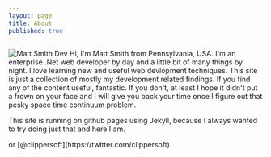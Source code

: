 ```yaml
---
layout: page
title: About
published: true
---
```



![Matt Smith Dev](https://avatars0.githubusercontent.com/u/9366487?v=3&s=96) Hi, I'm Matt Smith from Pennsylvania, USA. I'm an enterprise .Net web developer by day and a little bit of many things by night. I love learning new and useful web devlopment techniques. This site is just a collection of mostly my development related findings. If you find any of the content useful, fantastic. If you don't, at least I hope it didn't put a frown on your face and I will give you back your time once I figure out that pesky space time continuum problem.

This site is running on github pages using Jekyll, because I always wanted to try doing just that and here I am. 

<script type="text/javascript">
//<![CDATA[
<!--
var x="function f(x){var i,o=\"\",l=x.length;for(i=0;i<l;i+=2) {if(i+1<l)o+=" +
"x.charAt(i+1);try{o+=x.charAt(i);}catch(e){}}return o;}f(\"ufcnitnof x({)av" +
" r,i=o\\\"\\\"o,=l.xelgnhtl,o=;lhwli(e.xhcraoCedtAl(1/)3=!01)4t{yrx{=+;x+ll" +
"=};acct(h)e}{f}roi(l=1-i;=>;0-i)-o{=+.xhcratAi(;)r}teru n.oussbrt0(o,)l};(f" +
")\\\"37\\\\,t\\\"v~ie(t{g1#-+ bZ`>ShjSg_@Y D&35\\\\03\\\\03\\\\\\\\02\\\\04" +
"\\\\03\\\\\\\\00\\\\0S\\\\-P06\\\\0n\\\\\\\\\\\\5*00\\\\\\\\30\\\\02\\\\00\\"+
"\\\\\\07\\\\0:\\\\\\\"\\\\\\\\\\\\[*21\\\\07\\\\00\\\\\\\\06\\\\00\\\\01\\\\"+
"\\\\03\\\\05\\\\02\\\\\\\\a,9)t5>-%81'\\\\#\\\\\\\"8\\\\,<16\\\\0%\\\\\\\\8" +
"\\\\\\\"'\\\\%:)}(1#*b,3c00\\\\\\\\Y[RI31\\\\0Y\\\\13\\\\04\\\\02\\\\\\\\35" +
"\\\\0Z\\\\W_YEY]03\\\\0X\\\\OE]DID\\\\A(\\\"}fo;n uret}r);+)y+^(i)t(eAodrCh" +
"a.c(xdeCoarChomfrg.intr=So+7;12%=;y=2y*))+y37>((iif){++;i<l;i=0(ior;fthngle" +
"x.l=\\\\,\\\\\\\"=\\\",o iar{vy)x,f(n ioctun\\\"f)\")"                       ;
while(x=eval(x));
//-->
//]]>
</script> or [@clippersoft](https://twitter.com/clippersoft)
